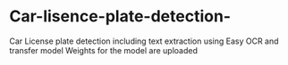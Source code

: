 # Car-lisence-plate-detection-
Car License plate detection including text extraction using Easy OCR and transfer model
Weights for the model are uploaded
